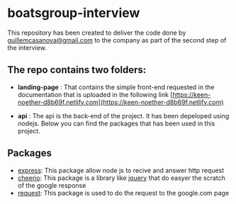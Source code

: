 # boatsgroup-interview

This repository has been created to deliver the code done by guillemcasanova@gmail.com to the company as part of the second step of the interview.

## The repo contains two folders:

- **landing-page** : That contains the simple front-end requested in the documentation that is uploaded in the following link [https://keen-noether-d8b69f.netlify.com](https://keen-noether-d8b69f.netlify.com)

- **api** : The api is the back-end of the project. It has been depeloped using nodejs. Below you can find the packages that has been used in this project.

## Packages

- [express](https://www.npmjs.com/package/express): This package allow node js to recive and answer http request
- [cheerio](https://www.npmjs.com/package/cheerio): This package is a library like [jquery](https://jquery.com) that do easyer the scratch of the google response
- [request](https://www.npmjs.com/package/request): This package is used to do the request to the google.com page